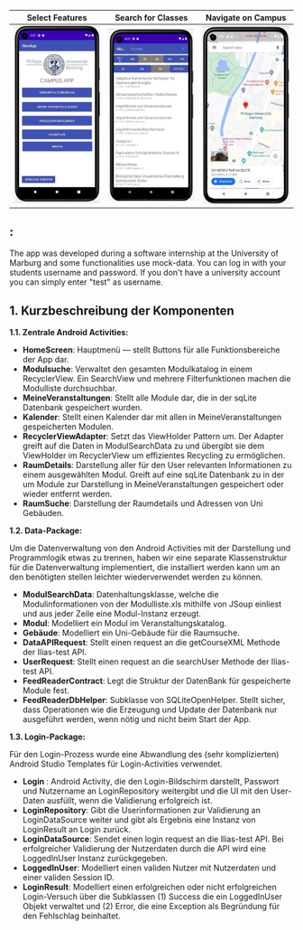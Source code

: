 
Select Features            |  Search for Classes | Navigate on Campus
:-------------------------:|:-------------------------: |:-------------------------:
<img src="screenshot1.png" alt="Main_Menu" width="200" >  |  <img src="screenshot2.png" alt="Modul_Information" width="200"> | <img src="screenshot3.png" alt="Map" width="200">


## :
The app was developed during a software internship at the University of Marburg and some functionalities use mock-data.
You can log in with your students username and password. If you don't have a university account you can simply enter "test" as username.

## 1. Kurzbeschreibung der Komponenten


**1.1. Zentrale Android Activities:**
- **HomeScreen**:
Hauptmenü — stellt Buttons für alle Funktionsbereiche der App dar.
- **Modulsuche**:
Verwaltet den gesamten Modulkatalog in einem RecyclerView. Ein SearchView und mehrere Filterfunktionen machen die Modulliste durchsuchbar.
- **MeineVeranstaltungen**:
Stellt alle Module dar, die in der sqLite Datenbank gespeichert wurden.
- **Kalender**:
Stellt einen Kalender dar mit allen in MeineVeranstaltungen gespeicherten Modulen.
- **RecyclerViewAdapter**:
Setzt das ViewHolder Pattern um.
Der Adapter greift auf die Daten in ModulSearchData zu und übergibt sie dem ViewHolder im RecyclerView um effizientes Recycling zu ermöglichen.
- **RaumDetails**:
Darstellung aller für den User relevanten Informationen zu einem ausgewählten Modul. Greift auf eine sqLite Datenbank zu in der um Module zur Darstellung in MeineVeranstaltungen gespeichert oder wieder entfernt werden.
- **RaumSuche**:
Darstellung der Raumdetails und Adressen von Uni Gebäuden.

**1.2. Data-Package:**

Um die Datenverwaltung von den Android Activities mit der Darstellung und Programmlogik etwas zu trennen, haben wir eine separate Klassenstruktur für die Datenverwaltung implementiert, die installiert werden kann um an den benötigten stellen leichter wiederverwendet werden zu können.

- **ModulSearchData**: Datenhaltungsklasse, welche die Modulinformationen von der Modulliste.xls mithilfe von JSoup einliest und aus jeder Zeile eine Modul-Instanz erzeugt.
- **Modul**:
Modelliert ein Modul im Veranstaltungskatalog.
- **Gebäude**:
Modelliert ein Uni-Gebäude für die Raumsuche.
- **DataAPIRequest**:
Stellt einen request an die getCourseXML Methode der Ilias-test API.
- **UserRequest**:
Stellt einen request an die searchUser Methode der Ilias-test API.
- **FeedReaderContract**:
Legt die Struktur der DatenBank für gespeicherte Module fest.
- **FeedReaderDbHelper**:
Subklasse von SQLiteOpenHelper. Stellt sicher, dass Operationen wie die Erzeugung und Update der Datenbank nur ausgeführt werden, wenn nötig und nicht beim Start der App.


 **1.3. Login-Package:**
 
Für den Login-Prozess wurde eine Abwandlung des (sehr komplizierten) Android Studio Templates für Login-Activities verwendet.

- **Login** :
Android Activity, die den Login-Bildschirm darstellt, Passwort und Nutzername an LoginRepository weitergibt und
die UI mit den User-Daten ausfüllt, wenn die Validierung erfolgreich ist.
- **LoginRepository**:
Gibt die Userinformationen zur Validierung an LoginDataSource weiter und gibt als Ergebnis eine Instanz von LoginResult an Login zurück.
- **LoginDataSource**:
Sendet einen login request an die Ilias-test API. Bei erfolgreicher Validierung der Nutzerdaten durch die API wird eine LoggedInUser Instanz zurückgegeben.
- **LoggedInUser**:
Modelliert einen validen Nutzer mit Nutzerdaten und einer validen Session ID.
- **LoginResult**:
Modelliert einen erfolgreichen oder nicht erfolgreichen Login-Versuch über die Subklassen (1) Success die ein LoggedInUser Objekt verwaltet und (2) Error, die eine Exception als Begründung für den Fehlschlag beinhaltet.



